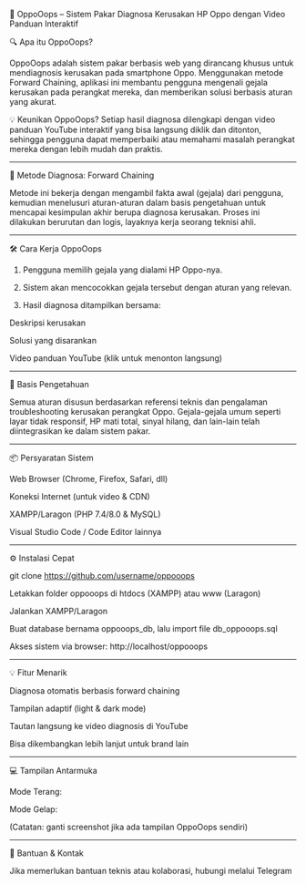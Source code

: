 
📱 OppoOops – Sistem Pakar Diagnosa Kerusakan HP Oppo dengan Video Panduan Interaktif

🔍 Apa itu OppoOops?

OppoOops adalah sistem pakar berbasis web yang dirancang khusus untuk mendiagnosis kerusakan pada smartphone Oppo. Menggunakan metode Forward Chaining, aplikasi ini membantu pengguna mengenali gejala kerusakan pada perangkat mereka, dan memberikan solusi berbasis aturan yang akurat.

💡 Keunikan OppoOops?
Setiap hasil diagnosa dilengkapi dengan video panduan YouTube interaktif yang bisa langsung diklik dan ditonton, sehingga pengguna dapat memperbaiki atau memahami masalah perangkat mereka dengan lebih mudah dan praktis.


---

🧬 Metode Diagnosa: Forward Chaining

Metode ini bekerja dengan mengambil fakta awal (gejala) dari pengguna, kemudian menelusuri aturan-aturan dalam basis pengetahuan untuk mencapai kesimpulan akhir berupa diagnosa kerusakan. Proses ini dilakukan berurutan dan logis, layaknya kerja seorang teknisi ahli.


---

🛠️ Cara Kerja OppoOops

1. Pengguna memilih gejala yang dialami HP Oppo-nya.


2. Sistem akan mencocokkan gejala tersebut dengan aturan yang relevan.


3. Hasil diagnosa ditampilkan bersama:

Deskripsi kerusakan

Solusi yang disarankan

Video panduan YouTube (klik untuk menonton langsung)





---

🧠 Basis Pengetahuan

Semua aturan disusun berdasarkan referensi teknis dan pengalaman troubleshooting kerusakan perangkat Oppo. Gejala-gejala umum seperti layar tidak responsif, HP mati total, sinyal hilang, dan lain-lain telah diintegrasikan ke dalam sistem pakar.


---

📦 Persyaratan Sistem

Web Browser (Chrome, Firefox, Safari, dll)

Koneksi Internet (untuk video & CDN)

XAMPP/Laragon (PHP 7.4/8.0 & MySQL)

Visual Studio Code / Code Editor lainnya



---

⚙️ Instalasi Cepat

git clone https://github.com/username/oppooops

Letakkan folder oppooops di htdocs (XAMPP) atau www (Laragon)

Jalankan XAMPP/Laragon

Buat database bernama oppooops_db, lalu import file db_oppooops.sql

Akses sistem via browser:
http://localhost/oppooops



---

💡 Fitur Menarik

Diagnosa otomatis berbasis forward chaining

Tampilan adaptif (light & dark mode)

Tautan langsung ke video diagnosis di YouTube

Bisa dikembangkan lebih lanjut untuk brand lain



---

💻 Tampilan Antarmuka

Mode Terang: 

Mode Gelap: 

(Catatan: ganti screenshot jika ada tampilan OppoOops sendiri)


---
🙋 Bantuan & Kontak

Jika memerlukan bantuan teknis atau kolaborasi, hubungi melalui Telegram

